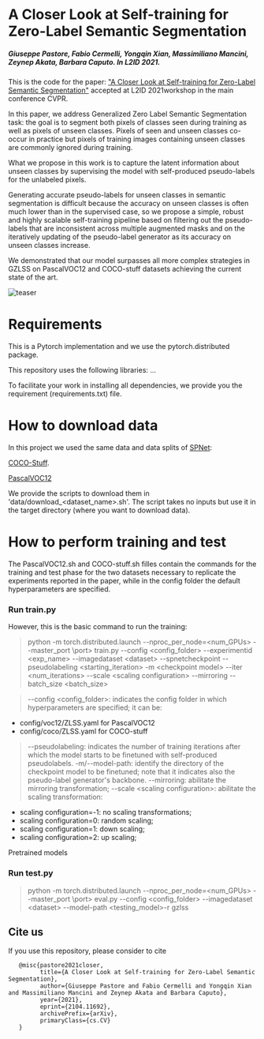 # A Closer Look at Self-training for Zero-Label Semantic Segmentation
##### Giuseppe Pastore, Fabio Cermelli, Yongqin Xian, Massimiliano Mancini, Zeynep Akata, Barbara Caputo. In L2ID 2021.

This is the code for the paper: ["A Closer Look at Self-training for Zero-Label Semantic Segmentation"](https://arxiv.org/abs/2104.11692) accepted at L2ID 2021workshop in the main conference CVPR.

In this paper, we address Generalized Zero Label Semantic Segmentation task: the goal is to segment both pixels of classes seen during training as well as pixels of unseen classes. Pixels of seen and unseen classes co-occur in practice but pixels of training images containing unseen classes are commonly ignored during training.
 
What we propose in this work is to capture the latent information about unseen classes by supervising the model with self-produced pseudo-labels for the unlabeled pixels. 

Generating accurate pseudo-labels for unseen classes in semantic segmentation is difficult because the accuracy on unseen classes is often much lower than in the supervised case, so we propose a simple, robust and highly scalable self-training pipeline based on filtering out the pseudo-labels that are inconsistent across multiple augmented masks and on the iteratively updating of the pseudo-label generator as its accuracy on unseen classes increase.

We demonstrated that our model surpasses all more complex strategies in GZLSS on PascalVOC12 and COCO-stuff datasets achieving the current state of the art.

![teaser](https://raw.githubusercontent.com/fcdl94/MiB/master/teaser.png)

# Requirements

This is a Pytorch implementation and we use the pytorch.distributed package.

This repository uses the following libraries:
...

To facilitate your work in installing all dependencies, we provide you the requirement (requirements.txt) file.

# How to download data

In this project we used the same data and data splits of [SPNet](https://github.com/subhc/SPNet):

[COCO-Stuff](https://github.com/nightrome/cocostuff#downloads).

[PascalVOC12](http://host.robots.ox.ac.uk/pascal/VOC/voc2012/VOCtrainval_11-May-2012.tar)

We provide the scripts to download them in 'data/download_\<dataset_name\>.sh'.
The script takes no inputs but use it in the target directory (where you want to download data). 

# How to perform training and test

The PascalVOC12.sh and COCO-stuff.sh filles contain the commands for the training and test phase for the two datasets necessary to replicate the experiments reported in the paper, while in the config folder the default hyperparameters are specified.

### Run train.py
However, this is the basic command to run the training:

>python -m torch.distributed.launch --nproc_per_node=\<num_GPUs\> --master_port \port\> train.py --config \<config_folder\> --experimentid \<exp_name\> --imagedataset \<dataset\>  --spnetcheckpoint --pseudolabeling \<starting_iteration\> -m \<checkpoint model\> --iter \<num_iterations\>  --scale \<scaling configuration\> --mirroring --batch_size \<batch_size\>

>--config \<config_folder\>: indicates the config folder in which hyperparameters are specified; it can be:
- config/voc12/ZLSS.yaml for PascalVOC12
- config/coco/ZLSS.yaml for COCO-stuff
>--pseudolabeling: indicates the number of training iterations after which the model starts to be finetuned with self-produced pseudolabels.
>-m/--model-path: identify the directory of the checkpoint model to be finetuned; note that it indicates also the pseudo-label generator's backbone.
>--mirroring: abilitate the mirroring transformation;
>--scale \<scaling configuration\>: abilitate the scaling transformation: 
- scaling configuration=-1: no scaling transformations;
- scaling configuration=0: random scaling;
- scaling configuration=1: down scaling;
- scaling configuration=2: up scaling;


Pretrained models

### Run test.py

>python -m torch.distributed.launch --nproc_per_node=\<num_GPUs\> --master_port \port\> eval.py --config \<config_folder\> --imagedataset \<dataset\> --model-path \<testing_model\>-r gzlss


## Cite us
If you use this repository, please consider to cite

       @misc{pastore2021closer,
             title={A Closer Look at Self-training for Zero-Label Semantic Segmentation}, 
             author={Giuseppe Pastore and Fabio Cermelli and Yongqin Xian and Massimiliano Mancini and Zeynep Akata and Barbara Caputo},
             year={2021},
             eprint={2104.11692},
             archivePrefix={arXiv},
             primaryClass={cs.CV}
       }
